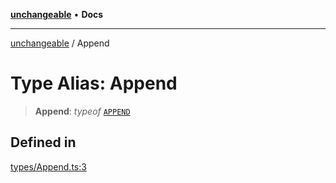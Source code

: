 [**unchangeable**](../README.md) • **Docs**

***

[unchangeable](../README.md) / Append

# Type Alias: Append

> **Append**: *typeof* [`APPEND`](../variables/APPEND.md)

## Defined in

[types/Append.ts:3](https://github.com/nevoland/unchangeable/blob/2346b066c6a3bcab5cd6c3ea00a37b523802ea73/lib/types/Append.ts#L3)
